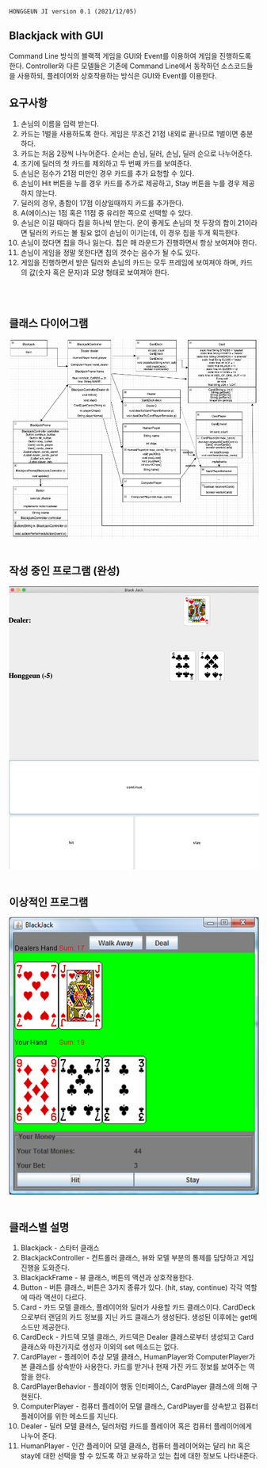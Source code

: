 ```
HONGGEUN JI version 0.1 (2021/12/05)
```

## Blackjack with GUI
Command Line 방식의 블랙잭 게임을 GUI와 Event를 이용하여 게임을 진행하도록 한다. Controller와 다른 모델들은 기존에 Command Line에서 동작하던 소스코드들을 사용하되, 플레이어와 상호작용하는 방식은 GUI와 Event를 이용한다.

## 요구사항
1. 손님의 이름을 입력 받는다.
2. 카드는 1벌을 사용하도록 한다. 게임은 무조건 21점 내외로 끝나므로 1벌이면 충분하다.
3. 카드는 처음 2장씩 나누어준다. 순서는 손님, 딜러, 손님, 딜러 순으로 나누어준다.
4. 초기에 딜러의 첫 카드를 제외하고 두 번째 카드를 보여준다.
5. 손님은 점수가 21점 미만인 경우 카드를 추가 요청할 수 있다.
6. 손님이 Hit 버튼을 누를 경우 카드를 추가로 제공하고, Stay 버튼을 누를 경우 제공하지 않는다.
7. 딜러의 경우, 총합이 17점 이상일때까지 카드를 추가한다.
8. A(에이스)는 1점 혹은 11점 중 유리한 쪽으로 선택할 수 있다.
9. 손님은 이길 때마다 칩을 하나씩 얻는다. 운이 좋게도 손님의 첫 두장의 합이 21이라면 딜러의 카드는 볼 필요 없이 손님이 이기는데, 이 경우 칩을 두개 획득한다.
10. 손님이 졌다면 칩을 하나 잃는다. 칩은 매 라운드가 진행하면서 항상 보여져야 한다.
11. 손님이 게임을 정말 못한다면 칩의 갯수는 음수가 될 수도 있다.
12. 게임을 진행하면서 받은 딜러와 손님의 카드는 모두 프레임에 보여져야 하며, 카드의 값(숫자 혹은 문자)과 모양 형태로 보여져야 한다.
</br>
</br>

## 클래스 다이어그램
<img src="images/1.png" width="1000">

</br>
</br>

## 작성 중인 프로그램 (완성)
<img src="images/2.png" width="550">

</br>
</br>

## 이상적인 프로그램
<img src="images/3.png" width="550">

</br>
</br>

## 클래스별 설명
1. Blackjack - 스타터 클래스
2. BlackjackController - 컨트롤러 클래스, 뷰와 모델 부분의 통제를 담당하고 게임 진행을 도와준다.
3. BlackjackFrame - 뷰 클래스, 버튼의 액션과 상호작용한다.
4. Button - 버튼 클래스, 버튼은 3가지 종류가 있다. (hit, stay, continue) 각각 역할에 따라 액션이 다르다.
5. Card - 카드 모델 클래스, 플레이어와 딜러가 사용할 카드 클래스이다. CardDeck으로부터 랜덤의 카드 정보를 지닌 카드 클래스가 생성된다. 생성된 이후에는 get메소드만 제공한다.
6. CardDeck - 카드덱 모델 클래스, 카드덱은 Dealer 클래스로부터 생성되고 Card 클래스와 마찬가지로 생성자 이외의 set 메소드는 없다.
7. CardPlayer - 플레이어 추상 모델 클래스, HumanPlayer와 ComputerPlayer가 본 클래스를 상속받아 사용한다. 카드를 받거나 현재 가진 카드 정보를 보여주는 역할을 한다.
8. CardPlayerBehavior - 플레이어 행동 인터페이스, CardPlayer 클래스에 의해 구현된다.
9. ComputerPlayer - 컴퓨터 플레이어 모델 클래스, CardPlayer를 상속받고 컴퓨터 플레이어를 위한 메소드를 지닌다.
10. Dealer - 딜러 모델 클래스, 딜러처럼 카드를 플레이어 혹은 컴퓨터 플레이어에게 나누어 준다.
11. HumanPlayer - 인간 플레이어 모델 클래스, 컴퓨터 플레이어와는 달리 hit 혹은 stay에 대한 선택을 할 수 있도록 하고 보유하고 있는 칩에 대한 정보도 나타내준다.
